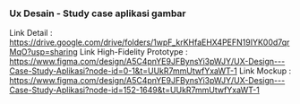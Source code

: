 ### Ux Desain - Study case aplikasi gambar

Link Detail : https://drive.google.com/drive/folders/1wpF_krKHfaEHX4PEFN19IYK00d7qrMqO?usp=sharing 
Link High-Fidelity Prototype : https://www.figma.com/design/A5C4pnYE9JFBynsYi3pWJY/UX-Design---Case-Study-Aplikasi?node-id=0-1&t=UUkR7mmUtwfYxaWT-1
Link Mockup : https://www.figma.com/design/A5C4pnYE9JFBynsYi3pWJY/UX-Design---Case-Study-Aplikasi?node-id=152-1649&t=UUkR7mmUtwfYxaWT-1

